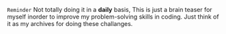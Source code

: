 `Reminder` Not totally doing it in a **daily** basis, This is just a brain teaser for myself inorder to improve my problem-solving skills in coding. Just think of it as my archives for doing these challanges.
